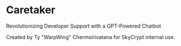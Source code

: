 # Caretaker
Revolutionizing Developer Support with a GPT-Powered Chatbot

Created by Ty "WarpWing" Chermsirivatana for SkyCrypt internal use.
